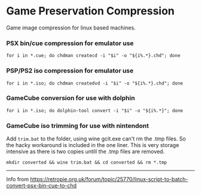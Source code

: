 # Game Preservation Compression
Game image compression for linux based machines.

### PSX bin/cue compression for emulator use
```
for i in *.cue; do chdman createcd -i "$i" -o "${i%.*}.chd"; done
```
### PSP/PS2 iso compression for emulator use
```
for i in *.iso; do chdman createdvd -i "$i" -o "${i%.*}.chd"; done
```
### GameCube conversion for use with dolphin
```
for i in *.iso; do dolphin-tool convert -i "$i" -o "${i%.*}"; done
```
### GameCube iso trimming for use with nintendont  
Add `trim.bat` to the folder, using wine gcit.exe can't rm the .tmp files. So the hacky workaround is included in the one liner. This is very storage intensive as there is two copies untill the .tmp files are removed.

```
mkdir converted && wine trim.bat && cd converted && rm *.tmp
```
---

Info from https://retropie.org.uk/forum/topic/25770/linux-script-to-batch-convert-psx-bin-cue-to-chd

